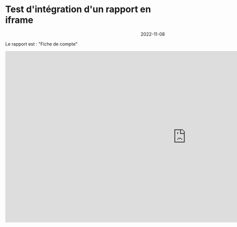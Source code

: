 # Test d'intégration d'un rapport en iframe

<p style="text-align: right;">2022-11-08</p>

Le rapport est : "Fiche de compte"

<iframe title="Fiche de Compte" width="1140" height="541.25" src="https://app.powerbi.com/reportEmbed?reportId=fb72f89c-c0b5-4e92-a22f-f93d6d4a2c31&autoAuth=true&ctid=ddfab5ca-1b5b-40d1-9e74-636abded58fd" frameborder="0" allowFullScreen="true"></iframe>